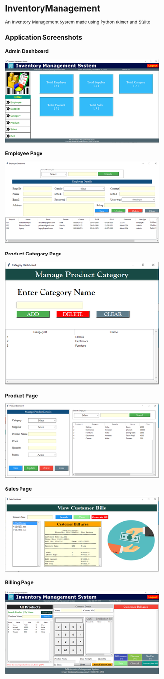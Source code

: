﻿# InventoryManagement
 
 An Inventory Management System made using Python tkinter and SQlite
 
 ## Application Screenshots
 
 ### Admin Dashboard
 
  <img src="https://github.com/Leeyah-123/InventoryManagement/blob/fe0e4c8d6d9e1c517f21e2cbf7d4af111f64c36b/Images/Screenshots/dashboard.png" alt="Admin Dashboard" />
 
 ### Employee Page
 
  <img src="https://github.com/Leeyah-123/InventoryManagement/blob/fe0e4c8d6d9e1c517f21e2cbf7d4af111f64c36b/Images/Screenshots/employee.png" alt="Employee Page" />
 
 ### Product Category Page
 
  <img src="https://github.com/Leeyah-123/InventoryManagement/blob/fe0e4c8d6d9e1c517f21e2cbf7d4af111f64c36b/Images/Screenshots/category.png" alt="Product Category Page" />
 
 ### Product Page
 
  <img src="https://github.com/Leeyah-123/InventoryManagement/blob/fe0e4c8d6d9e1c517f21e2cbf7d4af111f64c36b/Images/Screenshots/product.png" alt="Product Page" />
 
 ### Sales Page
 
  <img src="https://github.com/Leeyah-123/InventoryManagement/blob/fe0e4c8d6d9e1c517f21e2cbf7d4af111f64c36b/Images/Screenshots/sales.png" alt="Sales Page" />
 
 ### Billing Page
 
  <img src="https://github.com/Leeyah-123/InventoryManagement/blob/fe0e4c8d6d9e1c517f21e2cbf7d4af111f64c36b/Images/Screenshots/billing.png" alt="Billing Page" />
